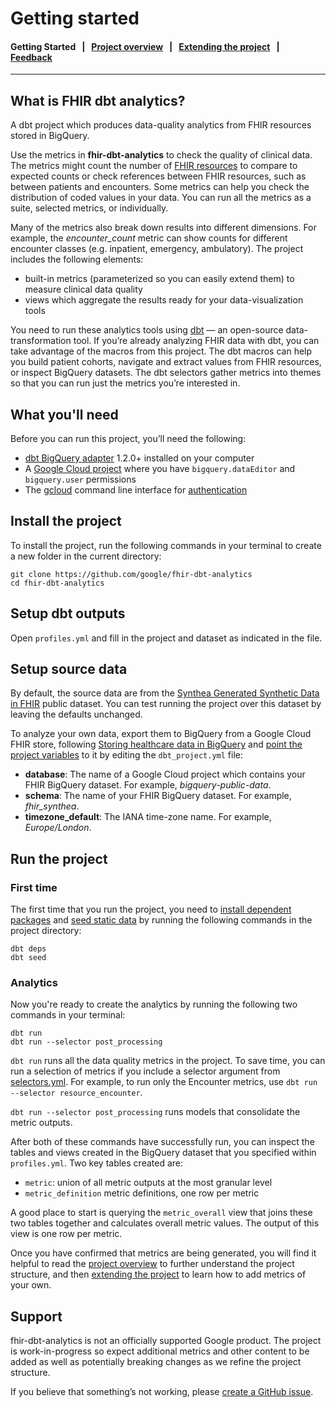 # Getting started

#### **Getting Started** &nbsp; | &nbsp; [Project overview](readme/project_overview.md) &nbsp; | &nbsp; [Extending the project](readme/extending_the_project.md) &nbsp; | &nbsp; [Feedback](http://www.google.com/url?sa=D&q=https://docs.google.com/forms/d/e/1FAIpQLScU0WXCXA7xOX7kGr6QSW9BNMZwHswf5zq10MfRnnZJYQ6L8g/viewform)

---

## What is FHIR dbt analytics?

A dbt project which produces data-quality analytics from FHIR resources stored in BigQuery.

Use the metrics in **fhir-dbt-analytics** to check the quality of clinical data. The metrics might count the number of [FHIR resources](http://www.google.com/url?sa=D&q=http://build.fhir.org/resourcelist.html) to compare to expected counts or check references between FHIR resources, such as between patients and encounters. Some metrics can help you check the distribution of coded values in your data. You can run all the metrics as a suite, selected metrics, or individually.

Many of the metrics also break down results into different dimensions. For example, the *encounter_count* metric can show counts for different encounter classes (e.g. inpatient, emergency, ambulatory). The project includes the following elements:

- built-in metrics (parameterized so you can easily extend them) to measure clinical data quality
- views which aggregate the results ready for your data-visualization tools

You need to run these analytics tools using [dbt](http://www.google.com/url?sa=D&q=https://docs.getdbt.com/docs/introduction) — an open-source data-transformation tool. If you’re already analyzing FHIR data with dbt, you can take advantage of the macros from this project. The dbt macros can help you build patient cohorts, navigate and extract values from FHIR resources, or inspect BigQuery datasets. The dbt selectors gather metrics into themes so that you can run just the metrics you’re interested in.


## What you'll need

Before you can run this project, you’ll need the following:

- [dbt BigQuery adapter](http://www.google.com/url?sa=D&q=https://docs.getdbt.com/reference/warehouse-setups/bigquery-setup) 1.2.0+ installed on your computer
- A [Google Cloud project](https://cloud.google.com/resource-manager/docs/creating-managing-projects) where you have `bigquery.dataEditor` and `bigquery.user` permissions
- The [gcloud](https://cloud.google.com/sdk/docs/install) command line interface for [authentication](http://www.google.com/url?sa=D&q=https://docs.getdbt.com/reference/warehouse-setups/bigquery-setup#local-oauth-gcloud-setup)


## Install the project

To install the project, run the following commands in your terminal to create a new folder in the current directory:

```
git clone https://github.com/google/fhir-dbt-analytics
cd fhir-dbt-analytics
```


## Setup dbt outputs

Open `profiles.yml` and fill in the project and dataset as indicated in the file.


## Setup source data

By default, the source data are from the [Synthea Generated Synthetic Data in FHIR](https://console.cloud.google.com/marketplace/details/mitre/synthea-fhir) public dataset. You can test running the project over this dataset by leaving the defaults unchanged.

To analyze your own data, export them to BigQuery from a Google Cloud FHIR store, following [Storing healthcare data in BigQuery](https://cloud.google.com/architecture/storing-healthcare-data-in-bigquery) and [point the project variables](http://www.google.com/url?sa=D&q=https://docs.getdbt.com/docs/build/project-variables) to it by editing the `dbt_project.yml` file:

- **database**: The name of a Google Cloud project which contains your FHIR BigQuery dataset. For example, *bigquery-public-data*.
- **schema**: The name of your FHIR BigQuery dataset. For example, *fhir_synthea*.
- **timezone_default**: The IANA time-zone name. For example, *Europe/London*.


## Run the project

### First time

The first time that you run the project, you need to [install dependent packages](http://www.google.com/url?sa=D&q=https://docs.getdbt.com/docs/build/packages) and [seed static data](http://www.google.com/url?sa=D&q=https://docs.getdbt.com/docs/build/seeds) by running the following commands in the project directory:

```
dbt deps
dbt seed
```

### Analytics

Now you're ready to create the analytics by running the following two commands in your terminal:

```
dbt run
dbt run --selector post_processing
```

`dbt run` runs all the data quality metrics in the project. To save time, you can run a selection of metrics if you include a selector argument from [selectors.yml](http://www.google.com/url?sa=D&q=https://docs.getdbt.com/reference/node-selection/yaml-selectors). For example, to run only the Encounter metrics, use `dbt run --selector resource_encounter`.

`dbt run --selector post_processing` runs models that consolidate the metric outputs.

After both of these commands have successfully run, you can inspect the tables and views created in the BigQuery dataset that you specified within `profiles.yml`. Two key tables created are:

- `metric`: union of all metric outputs at the most granular level
- `metric_definition` metric definitions, one row per metric

A good place to start is querying the `metric_overall` view that joins these two tables together and calculates overall metric values. The output of this view is one row per metric.

Once you have confirmed that metrics are being generated, you will find it helpful to read the [project overview](readme/project_overview.md) to further understand the project structure, and then [extending the project](readme/extending_the_project.md) to learn how to add metrics of your own.


## Support

fhir-dbt-analytics is not an officially supported Google product. The project is work-in-progress so expect additional metrics and other content to be added as well as potentially breaking changes as we refine the project structure.

If you believe that something’s not working, please [create a GitHub issue](http://www.google.com/url?sa=D&q=https://docs.github.com/en/issues/tracking-your-work-with-issues/creating-an-issue).